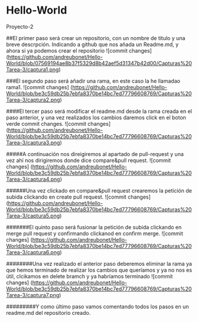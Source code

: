# Hello-World
Proyecto-2

##El primer paso será crear un repositorio, con un nombre de titulo y una breve descrpción. Indicando a github que nos añada un Readme.md, y ahora si ya podemos crear el repositorio
![commit changes] (https://github.com/andreubonet/Hello-World/blob/07569194ae8b37f5329d8b42aef5d31347b42d00/Capturas%20Tarea-3/captura1.png)

###El segundo paso será añadir una rama, en este caso la he llamadao rama1.
![commit changes] (https://github.com/andreubonet/Hello-World/blob/be3c59db25b7ebfa8370be14bc7ed77796608769/Capturas%20Tarea-3/captura2.png)

####El tercer paso será modificar el readme.md desde la rama creada en el paso anterior, y una vez realizados los cambios daremos click en el boton verde commit changes.
![commit changes] (https://github.com/andreubonet/Hello-World/blob/be3c59db25b7ebfa8370be14bc7ed77796608769/Capturas%20Tarea-3/captura3.png)

#####A continuación nos direigiremos al apartado de pull-request y una vez ahí nos dirigiremos donde dice compare&pull request.
![commit changes] (https://github.com/andreubonet/Hello-World/blob/be3c59db25b7ebfa8370be14bc7ed77796608769/Capturas%20Tarea-3/captura4.png)

######Una vez clickado en compare&pull request crearemos la petición de subida clickando en create pull request.
![commit changes] (https://github.com/andreubonet/Hello-World/blob/be3c59db25b7ebfa8370be14bc7ed77796608769/Capturas%20Tarea-3/captura5.png)

#######El quinto paso será fusionar la petición de subida clickando en merge pull request y confirmando clickanod en confirm merge.
![commit changes] (https://github.com/andreubonet/Hello-World/blob/be3c59db25b7ebfa8370be14bc7ed77796608769/Capturas%20Tarea-3/captura6.png)

########Una vez realizado el anterior paso deberemos eliminar la rama ya que hemos terminado de realizar los cambios que queríamos y ya no nos es útil, clcikamos en delete bramch y ya habríamos terminado
![commit changes] (https://github.com/andreubonet/Hello-World/blob/be3c59db25b7ebfa8370be14bc7ed77796608769/Capturas%20Tarea-3/captura7.png)

#########Y como último paso vamos comentando todos los pasos en un readme.md del repositorio creado.
